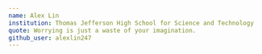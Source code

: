 ```yaml
---
name: Alex Lin 
institution: Thomas Jefferson High School for Science and Technology
quote: Worrying is just a waste of your imagination.
github_user: alexlin247
---
```

